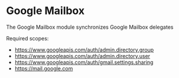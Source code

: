 # Google Mailbox

The Google Mailbox module synchronizes Google Mailbox delegates

Required scopes:

-   https://www.googleapis.com/auth/admin.directory.group
-   https://www.googleapis.com/auth/admin.directory.user
-   https://www.googleapis.com/auth/gmail.settings.sharing
-   https://mail.google.com
